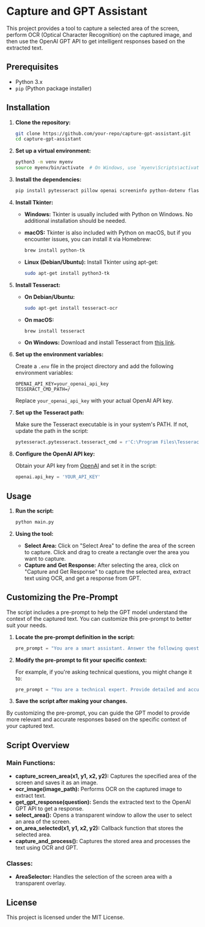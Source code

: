 # Capture and GPT Assistant

This project provides a tool to capture a selected area of the screen, perform OCR (Optical Character Recognition) on the captured image, and then use the OpenAI GPT API to get intelligent responses based on the extracted text.

## Prerequisites

- Python 3.x
- `pip` (Python package installer)

## Installation

1. **Clone the repository:**

   ```bash
   git clone https://github.com/your-repo/capture-gpt-assistant.git
   cd capture-gpt-assistant
   ```

2. **Set up a virtual environment:**

   ```bash
   python3 -m venv myenv
   source myenv/bin/activate  # On Windows, use `myenv\Scripts\activate`
   ```

3. **Install the dependencies:**

   ```bash
   pip install pytesseract pillow openai screeninfo python-dotenv flask
   ```

4. **Install Tkinter:**

   - **Windows:**
     Tkinter is usually included with Python on Windows. No additional installation should be needed.

   - **macOS:**
     Tkinter is also included with Python on macOS, but if you encounter issues, you can install it via Homebrew:
     ```bash
     brew install python-tk
     ```

   - **Linux (Debian/Ubuntu):**
     Install Tkinter using apt-get:
     ```bash
     sudo apt-get install python3-tk
     ```

5. **Install Tesseract:**

   - **On Debian/Ubuntu:**

     ```bash
     sudo apt-get install tesseract-ocr
     ```

   - **On macOS:**

     ```bash
     brew install tesseract
     ```

   - **On Windows:**
     Download and install Tesseract from [this link](https://github.com/tesseract-ocr/tesseract).

6. **Set up the environment variables:**

    Create a `.env` file in the project directory and add the following environment variables:
    
    ```plaintext
    OPENAI_API_KEY=your_openai_api_key
    TESSERACT_CMD_PATH=/
    ```
    
     Replace `your_openai_api_key` with your actual OpenAI API key.

7. **Set up the Tesseract path:**

   Make sure the Tesseract executable is in your system's PATH. If not, update the path in the script:

   ```python
   pytesseract.pytesseract.tesseract_cmd = r'C:\Program Files\Tesseract-OCR\tesseract.exe'  # Update if necessary
   ```

8. **Configure the OpenAI API key:**

   Obtain your API key from [OpenAI](https://platform.openai.com/account/api-keys) and set it in the script:

   ```python
   openai.api_key = 'YOUR_API_KEY'
   ```

## Usage

1. **Run the script:**

   ```bash
   python main.py
   ```

2. **Using the tool:**

   - **Select Area:** Click on "Select Area" to define the area of the screen to capture. Click and drag to create a rectangle over the area you want to capture.
   - **Capture and Get Response:** After selecting the area, click on "Capture and Get Response" to capture the selected area, extract text using OCR, and get a response from GPT.

## Customizing the Pre-Prompt

The script includes a pre-prompt to help the GPT model understand the context of the captured text. You can customize this pre-prompt to better suit your needs.

1. **Locate the pre-prompt definition in the script:**

   ```python
   pre_prompt = "You are a smart assistant. Answer the following questions clearly and concisely:\n\n"
   ```

2. **Modify the pre-prompt to fit your specific context:**

   For example, if you're asking technical questions, you might change it to:

   ```python
   pre_prompt = "You are a technical expert. Provide detailed and accurate answers to the following questions:\n\n"
   ```

3. **Save the script after making your changes.**

By customizing the pre-prompt, you can guide the GPT model to provide more relevant and accurate responses based on the specific context of your captured text.

## Script Overview

### Main Functions:

- **capture_screen_area(x1, y1, x2, y2):** Captures the specified area of the screen and saves it as an image.
- **ocr_image(image_path):** Performs OCR on the captured image to extract text.
- **get_gpt_response(question):** Sends the extracted text to the OpenAI GPT API to get a response.
- **select_area():** Opens a transparent window to allow the user to select an area of the screen.
- **on_area_selected(x1, y1, x2, y2):** Callback function that stores the selected area.
- **capture_and_process():** Captures the stored area and processes the text using OCR and GPT.

### Classes:

- **AreaSelector:** Handles the selection of the screen area with a transparent overlay.

## License

This project is licensed under the MIT License.
